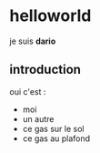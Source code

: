 # helloworld
je suis **dario** 
## introduction 
oui c'est :
* moi
* un autre
* ce gas sur le sol
* ce gas au plafond
